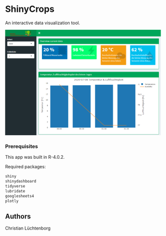 # ShinyCrops

An interactive data visualization tool.

![Dashboard](www/readme.png)

### Prerequisites

This app was built in R-4.0.2.

Required packages:
```
shiny
shinydashboard
tidyverse
lubridate
googlesheets4
plotly
```

## Authors

Christian Lüchtenborg

